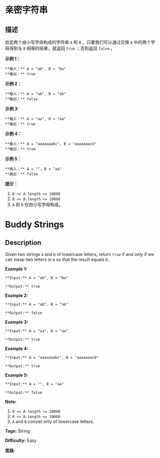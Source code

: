 # 亲密字符串

## 描述

给定两个由小写字母构成的字符串 `A` 和 `B` ，只要我们可以通过交换 `A` 中的两个字母得到与 `B` 相等的结果，就返回 `true` ；否则返回 `false` 。



**示例 1：**

    
    
    **输入：** A = "ab", B = "ba"
    **输出：** true
    

**示例 2：**

    
    
    **输入：** A = "ab", B = "ab"
    **输出：** false
    

**示例 3:**

    
    
    **输入：** A = "aa", B = "aa"
    **输出：** true
    

**示例 4：**

    
    
    **输入：** A = "aaaaaaabc", B = "aaaaaaacb"
    **输出：** true
    

**示例 5：**

    
    
    **输入：** A = "", B = "aa"
    **输出：** false
    



**提示：**

  1. `0 <= A.length <= 20000`
  2. `0 <= B.length <= 20000`
  3. `A` 和 `B` 仅由小写字母构成。



# Buddy Strings

## Description



Given two strings `A` and `B` of lowercase letters, return `true` if and only if we can swap two letters in `A` so that the result equals `B`.



**Example 1:**

    
    
    **Input:** A = "ab", B = "ba"
    **Output:** true
    

**Example 2:**

    
    
    **Input:** A = "ab", B = "ab"
    **Output:** false
    

**Example 3:**

    
    
    **Input:** A = "aa", B = "aa"
    **Output:** true
    

**Example 4:**

    
    
    **Input:** A = "aaaaaaabc", B = "aaaaaaacb"
    **Output:** true
    

**Example 5:**

    
    
    **Input:** A = "", B = "aa"
    **Output:** false
    



**Note:**

  1. `0 <= A.length <= 20000`
  2. `0 <= B.length <= 20000`
  3. `A` and `B` consist only of lowercase letters.


**Tags:** String

**Difficulty:** Easy

**思路:**
